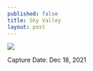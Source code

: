 ```yaml
---
published: false
title: Sky Valley
layout: post
---
```



![]({{site.baseurl}}/images/Acatenango-01.jpg)

Capture Date: Dec 18, 2021
